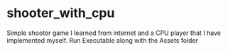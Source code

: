 # shooter_with_cpu
Simple shooter game I learned from internet and a CPU player that I have implemented myself.
Run Executable along with the Assets folder
